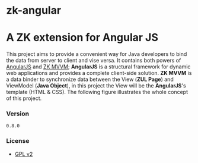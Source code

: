 zk-angular
==========

# A ZK extension for Angular JS

This project aims to provide a convenient way for Java developers to bind the data from server to client and vise versa.
It contains both powers of [AngularJS][angularjs] and [ZK MVVM][mvvm]; __AngularJS__ 
is a structural framework for dynamic web applications and provides a complete client-side solution.
__ZK MVVM__ is a data binder to synchronize data between the View (__ZUL Page__) and ViewModel (__Java Object__),
in this project the View will be the __AngularJS__'s template (HTML & CSS). The following figure illustrates the whole concept of this project.

### Version

	0.8.0
	
### License

 * [GPL v2](http://www.gnu.org/licenses/gpl-2.0.html)

 
[angularjs]: https://angularjs.org/
[zk]: http://www.zkoss.org
[mvvm]: http://books.zkoss.org/wiki/ZK%20Developer's%20Reference/MVVM
[bootstrap]: http://getbootstrap.com/